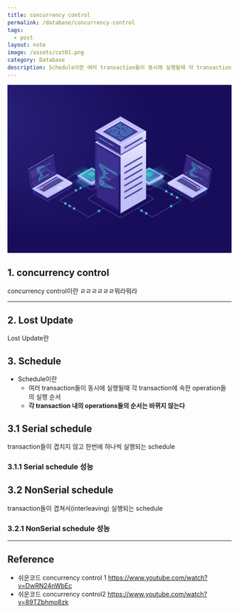 ```yaml
---
title: concurrency control
permalink: /database/concurrency-control
tags:
  - post
layout: note
image: /assets/cat01.png
category: Database
description: Schedule이란 여러 transaction들이 동시에 실행될때 각 transaction에 속한 operation들의 실행 순서 Serial schedule란 transaction들이 겹치지 않고 한번에 하나씩 실행되는 schedule NonSerial schedule란transaction들이 겹쳐서(interleaving) 실행되는 schedule
---
```


![](/assets/812.jpg)

## 1. concurrency control

concurrency control이란 ㄹㄹㄹㄹㄹㄹ뭐라뭐라



---

## 2. Lost Update

Lost Update란 

## 3. Schedule

- Schedule이란
	- 여러 transaction들이 동시에 실행될때 각 transaction에 속한 operation들의 실행 순서
	- **각 transaction 내의 operations들의 순서는 바뀌지 않는다** 

## 3.1 Serial schedule

transaction들이 겹치지 않고 한번에 하나씩 실행되는 schedule

### 3.1.1 Serial schedule 성능


## 3.2 NonSerial schedule

transaction들이 겹쳐서(interleaving) 실행되는 schedule

### 3.2.1 NonSerial schedule 성능




---

## Reference

- 쉬운코드 concurrency control 1 https://www.youtube.com/watch?v=DwRN24nWbEc
- 쉬운코드 concurrency control2 https://www.youtube.com/watch?v=89TZbhmo8zk

